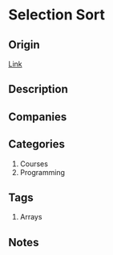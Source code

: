 # Selection Sort

## Origin

[Link](https://www.interviewbit.com/courses/programming/topics/arrays/)

## Description

## Companies

## Categories

1. Courses
1. Programming

## Tags

1. Arrays

## Notes